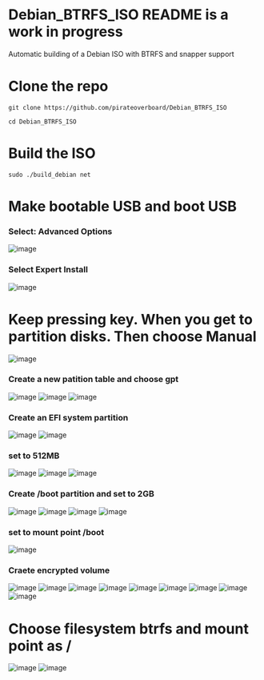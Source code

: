 # Debian_BTRFS_ISO README is a work in progress
Automatic building of a Debian ISO with BTRFS and snapper support

# Clone the repo
`git clone https://github.com/pirateoverboard/Debian_BTRFS_ISO`

`cd Debian_BTRFS_ISO`

# Build the ISO
`sudo ./build_debian net`

# Make bootable USB and boot USB
### Select: Advanced Options
![image](https://github.com/pirateoverboard/Debian_BTRFS_ISO/blob/main/images/1.png)
### Select Expert Install
![image](https://github.com/pirateoverboard/Debian_BTRFS_ISO/blob/main/images/2.png)
# Keep pressing <Enter> key. When you get to partition disks. Then choose Manual
![image](https://github.com/pirateoverboard/Debian_BTRFS_ISO/blob/main/images/3.png)
### Create a new patition table and choose gpt
![image](https://github.com/pirateoverboard/Debian_BTRFS_ISO/blob/main/images/4.png)
![image](https://github.com/pirateoverboard/Debian_BTRFS_ISO/blob/main/images/5.png)
![image](https://github.com/pirateoverboard/Debian_BTRFS_ISO/blob/main/images/6.png)
### Create an EFI system partition
![image](https://github.com/pirateoverboard/Debian_BTRFS_ISO/blob/main/images/7.png)
![image](https://github.com/pirateoverboard/Debian_BTRFS_ISO/blob/main/images/8.png)
### set to 512MB
![image](https://github.com/pirateoverboard/Debian_BTRFS_ISO/blob/main/images/9.png)
![image](https://github.com/pirateoverboard/Debian_BTRFS_ISO/blob/main/images/10.png)
![image](https://github.com/pirateoverboard/Debian_BTRFS_ISO/blob/main/images/11.png)
### Create /boot partition and set to 2GB 
![image](https://github.com/pirateoverboard/Debian_BTRFS_ISO/blob/main/images/12.png)
![image](https://github.com/pirateoverboard/Debian_BTRFS_ISO/blob/main/images/13.png)
![image](https://github.com/pirateoverboard/Debian_BTRFS_ISO/blob/main/images/14.png)
![image](https://github.com/pirateoverboard/Debian_BTRFS_ISO/blob/main/images/15.png)
### set to mount point /boot
![image](https://github.com/pirateoverboard/Debian_BTRFS_ISO/blob/main/images/16.png)
### Craete encrypted volume
![image](https://github.com/pirateoverboard/Debian_BTRFS_ISO/blob/main/images/17.png)
![image](https://github.com/pirateoverboard/Debian_BTRFS_ISO/blob/main/images/18.png)
![image](https://github.com/pirateoverboard/Debian_BTRFS_ISO/blob/main/images/19.png)
![image](https://github.com/pirateoverboard/Debian_BTRFS_ISO/blob/main/images/20.png)
![image](https://github.com/pirateoverboard/Debian_BTRFS_ISO/blob/main/images/21.png)
![image](https://github.com/pirateoverboard/Debian_BTRFS_ISO/blob/main/images/22.png)
![image](https://github.com/pirateoverboard/Debian_BTRFS_ISO/blob/main/images/23.png)
![image](https://github.com/pirateoverboard/Debian_BTRFS_ISO/blob/main/images/24.png)
![image](https://github.com/pirateoverboard/Debian_BTRFS_ISO/blob/main/images/25.png)
# Choose filesystem btrfs and mount point as /
![image](https://github.com/pirateoverboard/Debian_BTRFS_ISO/blob/main/images/26.png)
![image](https://github.com/pirateoverboard/Debian_BTRFS_ISO/blob/main/images/27.png)
